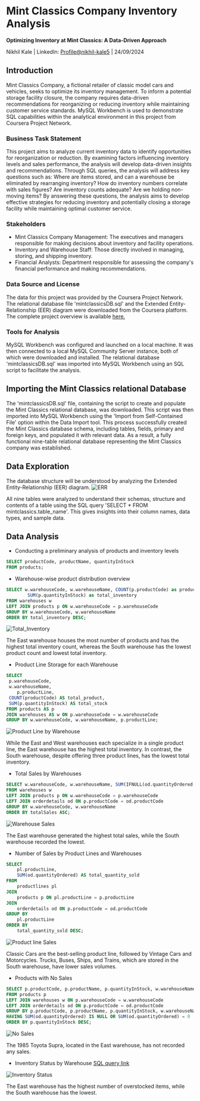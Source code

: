 # Mint Classics Company Inventory Analysis
**Optimizing Inventory at Mint Classics: A Data-Driven Approach**

Nikhil Kale  |  LinkedIn: [Profile@nikhil-kale5](https://www.linkedin.com/in/nikhil-kale5)  |  24/09/2024


## Introduction
Mint Classics Company, a fictional retailer of classic model cars and vehicles, seeks to optimize its inventory management. To inform a potential storage facility closure, the company requires data-driven recommendations for reorganizing or reducing inventory while maintaining customer service standards. MySQL Workbench is used to demonstrate SQL capabilities within the analytical environment in this project from Coursera Project Network.

### Business Task Statement
This project aims to analyze current inventory data to identify opportunities for reorganization or reduction. By examining factors influencing inventory levels and sales performance, the analysis will develop data-driven insights and recommendations. Through SQL queries, the analysis will address key questions such as: Where are items stored, and can a warehouse be eliminated by rearranging inventory? How do inventory numbers correlate with sales figures? Are inventory counts adequate? Are we holding non-moving items? By answering these questions, the analysis aims to develop effective strategies for reducing inventory and potentially closing a storage facility while maintaining optimal customer service.

### Stakeholders
- Mint Classics Company Management: The executives and managers responsible for making decisions about inventory and facility operations.
- Inventory and Warehouse Staff: Those directly involved in managing, storing, and shipping inventory.
- Financial Analysts: Department responsible for assessing the company's financial performance and making recommendations.

### Data Source and License
The data for this project was provided by the Coursera Project Network. The relational database file 'mintclassicsDB.sql' and the Extended Entity-Relationship (EER) diagram were downloaded from the Coursera platform. The complete project overview is available [here.](https://coursera.org/share/ce13a4363d8262c4264e86242f68fc32)

### Tools for Analysis
MySQL Workbench was configured and launched on a local machine. It was then connected to a local MySQL Community Server instance, both of which were downloaded and installed. The relational database 'mintclassicsDB.sql' was imported into MySQL Workbench using an SQL script to facilitate the analysis.

## Importing the Mint Classics relational Database
The 'mintclassicsDB.sql' file, containing the script to create and populate the Mint Classics relational database, was downloaded. This script was then imported into MySQL Workbench using the 'Import from Self-Contained File' option within the Data Import tool. This process successfully created the Mint Classics database schema, including tables, fields, primary and foreign keys, and populated it with relevant data. As a result, a fully functional nine-table relational database representing the Mint Classics company was established.

## Data Exploration
The database structure will be understood by analyzing the Extended Entity-Relationship (EER) diagram. ![ERR](https://github.com/Nik-0-05/Mint-Classics-Model-Car-Database-with-MySQL-Workbench-Project/blob/b4b059fee48acb7871739271153a79d6e5a3e8d8/Extended%20Entity-Relationship%20diagram.png) 

All nine tables were analyzed to understand their schemas, structure and contents of a table using the SQL query 'SELECT * FROM mintclassics.table_name'. This gives insights into their column names, data types, and sample data.

## Data Analysis
- Conducting a preliminary analysis of products and inventory levels
```sql
SELECT productCode, productName, quantityInStock
FROM products;
```
- Warehouse-wise product distribution overview 
```sql
SELECT w.warehouseCode, w.warehouseName, COUNT(p.productCode) as product_count,
        SUM(p.quantityInStock) as total_inventory
FROM warehouses w
LEFT JOIN products p ON w.warehouseCode = p.warehouseCode
GROUP BY w.warehouseCode, w.warehouseName
ORDER BY total_inventory DESC;
```
![Total_Inventory](https://github.com/Nik-0-05/Mint-Classics-Model-Car-Database-with-MySQL-Workbench-Project/blob/407d2f4a9a814263517fe283a87e560536e166c5/Project%20Analysis%20Files/Analytical%20Snippets/Warehouse-wise%20product%20distribution%20overview.jpg)

The East warehouse houses the most number of products and has the highest total inventory count, whereas the South warehouse has the lowest product count and lowest total inventory.
- Product Line Storage for each Warehouse
```sql
SELECT 
 p.warehouseCode,
 w.warehouseName,
    p.productLine,
 COUNT(productCode) AS total_product, 
 SUM(p.quantityInStock) AS total_stock
FROM products AS p 
JOIN warehouses AS w ON p.warehouseCode = w.warehouseCode
GROUP BY w.warehouseCode, w.warehouseName, p.productLine;
```
![Product Line by Warehouse](https://github.com/Nik-0-05/Mint-Classics-Model-Car-Database-with-MySQL-Workbench-Project/blob/d74b75306941bf509275264b7c467a6df1195fa3/Project%20Analysis%20Files/Analytical%20Snippets/Product%20line%20Storage%20for%20each%20Warehouse.jpg)

While the East and West warehouses each specialize in a single product line, the East warehouse has the highest total inventory. In contrast, the South warehouse, despite offering three product lines, has the lowest total inventory.
- Total Sales by Warehouses
```sql
SELECT w.warehouseCode, w.warehouseName, SUM(IFNULL(od.quantityOrdered, 0)) AS totalSales
FROM warehouses w
LEFT JOIN products p ON w.warehouseCode = p.warehouseCode
LEFT JOIN orderdetails od ON p.productCode = od.productCode
GROUP BY w.warehouseCode, w.warehouseName
ORDER BY totalSales ASC;
```
![Warehouse Sales](https://github.com/Nik-0-05/Mint-Classics-Model-Car-Database-with-MySQL-Workbench-Project/blob/8507ae97ab0c195a404492bb42edd6bba3ba6912/Project%20Analysis%20Files/Analytical%20Snippets/Total%20Sales%20by%20Warehouses.jpg)

The East warehouse generated the highest total sales, while the South warehouse recorded the lowest.
- Number of Sales by Product Lines and Warehouses
```sql
SELECT 
    pl.productLine,
    SUM(od.quantityOrdered) AS total_quantity_sold
FROM 
    productlines pl
JOIN 
    products p ON pl.productLine = p.productLine
JOIN 
    orderdetails od ON p.productCode = od.productCode
GROUP BY 
    pl.productLine
ORDER BY 
    total_quantity_sold DESC;
```
![Product line Sales](https://github.com/Nik-0-05/Mint-Classics-Model-Car-Database-with-MySQL-Workbench-Project/blob/8507ae97ab0c195a404492bb42edd6bba3ba6912/Project%20Analysis%20Files/Analytical%20Snippets/Number%20of%20Sales%20by%20Product%20Lines.jpg)

 Classic Cars are the best-selling product line, followed by Vintage Cars and Motorcycles. Trucks, Buses, Ships, and Trains, which are stored in the South warehouse, have lower sales volumes.
- Products with No Sales
```sql
SELECT p.productCode, p.productName, p.quantityInStock, w.warehouseName
FROM products p
LEFT JOIN warehouses w ON p.warehouseCode = w.warehouseCode
LEFT JOIN orderdetails od ON p.productCode = od.productCode
GROUP BY p.productCode, p.productName, p.quantityInStock, w.warehouseName
HAVING SUM(od.quantityOrdered) IS NULL OR SUM(od.quantityOrdered) = 0
ORDER BY p.quantityInStock DESC;
```
![No Sales](https://github.com/Nik-0-05/Mint-Classics-Model-Car-Database-with-MySQL-Workbench-Project/blob/39b8d6d0574f555bb50cff98dd20784993466b78/Project%20Analysis%20Files/Analytical%20Snippets/Products%20with%20No%20Sales.jpg)

The 1985 Toyota Supra, located in the East warehouse, has not recorded any sales.
- Inventory Status by Warehouse [SQL query link](https://github.com/Nik-0-05/Mint-Classics-Model-Car-Database-with-MySQL-Workbench-Project/blob/39b8d6d0574f555bb50cff98dd20784993466b78/Project%20Analysis%20Files/SQL%20Queries/Inventory%20Status%20by%20Warehouse.sql)

![Inventory Status](https://github.com/Nik-0-05/Mint-Classics-Model-Car-Database-with-MySQL-Workbench-Project/blob/39b8d6d0574f555bb50cff98dd20784993466b78/Project%20Analysis%20Files/Analytical%20Snippets/Inventory%20Status%20by%20Warehouse.jpg)

The East warehouse has the highest number of overstocked items, while the South warehouse has the lowest.






